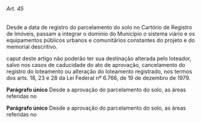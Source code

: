 
###### Art. 45
Desde a data de registro do parcelamento do solo no Cartório de Registro de Imóveis, passam a integrar o domínio do Município o sistema viário e os equipamentos públicos urbanos e comunitários constantes do projeto e do memorial descritivo.

caput deste artigo não poderão ter sua destinação alterada pelo loteador, salvo nos casos
de caducidade do ato de aprovação, cancelamento do registro do loteamento ou alteração do loteamento registrado, nos termos dos arts. 18, 23 e 28 da Lei Federal nº 6.766, de 19 de dezembro de 1979.

**Parágrafo único** Desde a aprovação do parcelamento do solo, as áreas referidas no

**Parágrafo único** Desde a aprovação do parcelamento do solo, as áreas referidas no
